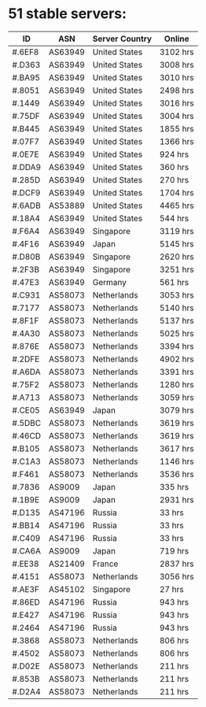 # 51 stable servers:

| ID | ASN | Server Country | Online |
| ------ | ------ | ------ | ------ |
| #.6EF8 | AS63949 | United States | 3102 hrs |
| #.D363 | AS63949 | United States | 3008 hrs |
| #.BA95 | AS63949 | United States | 3010 hrs |
| #.8051 | AS63949 | United States | 2498 hrs |
| #.1449 | AS63949 | United States | 3016 hrs |
| #.75DF | AS63949 | United States | 3004 hrs |
| #.B445 | AS63949 | United States | 1855 hrs |
| #.07F7 | AS63949 | United States | 1366 hrs |
| #.0E7E | AS63949 | United States | 924 hrs |
| #.DDA9 | AS63949 | United States | 360 hrs |
| #.285D | AS63949 | United States | 270 hrs |
| #.DCF9 | AS63949 | United States | 1704 hrs |
| #.6ADB | AS53889 | United States | 4465 hrs |
| #.18A4 | AS63949 | United States | 544 hrs |
| #.F6A4 | AS63949 | Singapore | 3119 hrs |
| #.4F16 | AS63949 | Japan | 5145 hrs |
| #.D80B | AS63949 | Singapore | 2620 hrs |
| #.2F3B | AS63949 | Singapore | 3251 hrs |
| #.47E3 | AS63949 | Germany | 561 hrs |
| #.C931 | AS58073 | Netherlands | 3053 hrs |
| #.7177 | AS58073 | Netherlands | 5140 hrs |
| #.8F1F | AS58073 | Netherlands | 5137 hrs |
| #.4A30 | AS58073 | Netherlands | 5025 hrs |
| #.876E | AS58073 | Netherlands | 3394 hrs |
| #.2DFE | AS58073 | Netherlands | 4902 hrs |
| #.A6DA | AS58073 | Netherlands | 3391 hrs |
| #.75F2 | AS58073 | Netherlands | 1280 hrs |
| #.A713 | AS58073 | Netherlands | 3059 hrs |
| #.CE05 | AS63949 | Japan | 3079 hrs |
| #.5DBC | AS58073 | Netherlands | 3619 hrs |
| #.46CD | AS58073 | Netherlands | 3619 hrs |
| #.B105 | AS58073 | Netherlands | 3617 hrs |
| #.C1A3 | AS58073 | Netherlands | 1146 hrs |
| #.F461 | AS58073 | Netherlands | 3536 hrs |
| #.7836 | AS9009 | Japan | 335 hrs |
| #.1B9E | AS9009 | Japan | 2931 hrs |
| #.D135 | AS47196 | Russia | 33 hrs |
| #.BB14 | AS47196 | Russia | 33 hrs |
| #.C409 | AS47196 | Russia | 33 hrs |
| #.CA6A | AS9009 | Japan | 719 hrs |
| #.EE38 | AS21409 | France | 2837 hrs |
| #.4151 | AS58073 | Netherlands | 3056 hrs |
| #.AE3F | AS45102 | Singapore | 27 hrs |
| #.86ED | AS47196 | Russia | 943 hrs |
| #.E427 | AS47196 | Russia | 943 hrs |
| #.2464 | AS47196 | Russia | 943 hrs |
| #.3868 | AS58073 | Netherlands | 806 hrs |
| #.4502 | AS58073 | Netherlands | 806 hrs |
| #.D02E | AS58073 | Netherlands | 211 hrs |
| #.853B | AS58073 | Netherlands | 211 hrs |
| #.D2A4 | AS58073 | Netherlands | 211 hrs |

